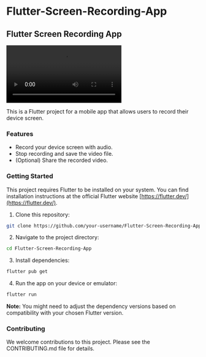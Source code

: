 # Flutter-Screen-Recording-App

## Flutter Screen Recording App

<video controls src="flutter_screen_recording_app (1).mp4" title="Sample Video Of App"></video>

This is a Flutter project for a mobile app that allows users to record their device screen.

### Features

* Record your device screen with audio.
* Stop recording and save the video file.
* (Optional) Share the recorded video.

### Getting Started

This project requires Flutter to be installed on your system. You can find installation instructions at the official Flutter website [https://flutter.dev/](https://flutter.dev/).

1. Clone this repository:

```bash
git clone https://github.com/your-username/Flutter-Screen-Recording-App.git
```

2. Navigate to the project directory:

```bash
cd Flutter-Screen-Recording-App
```

3. Install dependencies:

```bash
flutter pub get
```

4. Run the app on your device or emulator:

```bash
flutter run
```


**Note:** You might need to adjust the dependency versions based on compatibility with your chosen Flutter version.

### Contributing

We welcome contributions to this project. Please see the CONTRIBUTING.md file for details.

